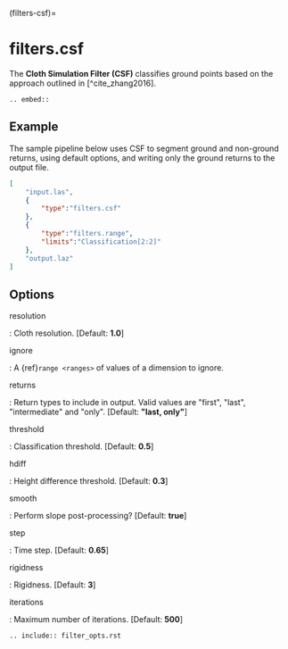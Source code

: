(filters-csf)=

# filters.csf

The **Cloth Simulation Filter (CSF)** classifies ground points based on the
approach outlined in [^cite_zhang2016].

```{eval-rst}
.. embed::
```

## Example

The sample pipeline below uses CSF to segment ground and non-ground returns,
using default options, and writing only the ground returns to the output file.

```json
[
    "input.las",
    {
        "type":"filters.csf"
    },
    {
        "type":"filters.range",
        "limits":"Classification[2:2]"
    },
    "output.laz"
]
```

## Options

resolution

: Cloth resolution. \[Default: **1.0**\]

ignore

: A {ref}`range <ranges>` of values of a dimension to ignore.

returns

: Return types to include in output.  Valid values are "first", "last",
  "intermediate" and "only". \[Default: **"last, only"**\]

threshold

: Classification threshold. \[Default: **0.5**\]

hdiff

: Height difference threshold. \[Default: **0.3**\]

smooth

: Perform slope post-processing? \[Default: **true**\]

step

: Time step. \[Default: **0.65**\]

rigidness

: Rigidness. \[Default: **3**\]

iterations

: Maximum number of iterations. \[Default: **500**\]

```{eval-rst}
.. include:: filter_opts.rst
```
